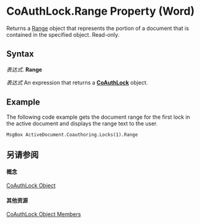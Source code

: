 
# CoAuthLock.Range Property (Word)

Returns a [Range](15a7a1c4-5f3f-5b6e-60e9-29688de3f274.md) object that represents the portion of a document that is contained in the specified object. Read-only.


## Syntax

 _表达式_. **Range**

 _表达式_ An expression that returns a **[CoAuthLock](3efa12b0-1079-c6df-20c1-a66398161c8e.md)** object.


## Example

The following code example gets the document range for the first lock in the active document and displays the range text to the user.


```
MsgBox ActiveDocument.Coauthoring.Locks(1).Range
```


## 另请参阅


#### 概念


[CoAuthLock Object](3efa12b0-1079-c6df-20c1-a66398161c8e.md)
#### 其他资源


[CoAuthLock Object Members](http://msdn.microsoft.com/library/3deca349-08e8-d2e9-cd97-6b44e8e3a02a%28Office.15%29.aspx)